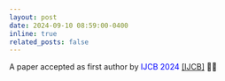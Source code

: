 ```yaml
---
layout: post
date: 2024-09-10 08:59:00-0400
inline: true
related_posts: false
---
```


A paper accepted as first author by <span style='color:blue'>IJCB 2024</span> [[IJCB]](https://ieeexplore.ieee.org/abstract/document/10744529) 🍻🍻
